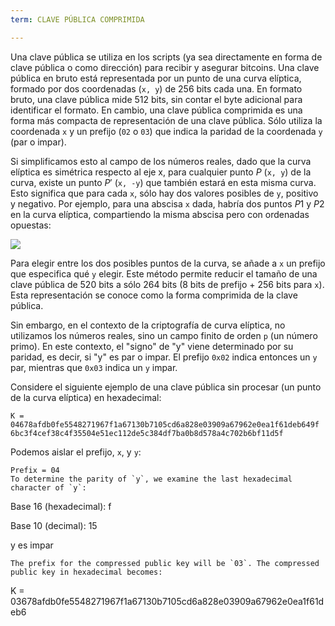 ```yaml
---
term: CLAVE PÚBLICA COMPRIMIDA

---
```

Una clave pública se utiliza en los scripts (ya sea directamente en forma de clave pública o como dirección) para recibir y asegurar bitcoins. Una clave pública en bruto está representada por un punto de una curva elíptica, formado por dos coordenadas (`x, y`) de 256 bits cada una. En formato bruto, una clave pública mide 512 bits, sin contar el byte adicional para identificar el formato. En cambio, una clave pública comprimida es una forma más compacta de representación de una clave pública. Sólo utiliza la coordenada `x` y un prefijo (`02` o `03`) que indica la paridad de la coordenada `y` (par o impar).

Si simplificamos esto al campo de los números reales, dado que la curva elíptica es simétrica respecto al eje x, para cualquier punto $P$ (`x, y`) de la curva, existe un punto $P'$ (`x, -y`) que también estará en esta misma curva. Esto significa que para cada `x`, sólo hay dos valores posibles de `y`, positivo y negativo. Por ejemplo, para una abscisa `x` dada, habría dos puntos $P1$ y $P2$ en la curva elíptica, compartiendo la misma abscisa pero con ordenadas opuestas:

![](../../dictionnaire/assets/29.webp)

Para elegir entre los dos posibles puntos de la curva, se añade a `x` un prefijo que especifica qué `y` elegir. Este método permite reducir el tamaño de una clave pública de 520 bits a sólo 264 bits (8 bits de prefijo + 256 bits para `x`). Esta representación se conoce como la forma comprimida de la clave pública.

Sin embargo, en el contexto de la criptografía de curva elíptica, no utilizamos los números reales, sino un campo finito de orden `p` (un número primo). En este contexto, el "signo" de "y" viene determinado por su paridad, es decir, si "y" es par o impar. El prefijo `0x02` indica entonces un `y` par, mientras que `0x03` indica un `y` impar.

Considere el siguiente ejemplo de una clave pública sin procesar (un punto de la curva elíptica) en hexadecimal:

```plaintext
K = 04678afdb0fe5548271967f1a67130b7105cd6a828e03909a67962e0ea1f61deb649f
6bc3f4cef38c4f35504e51ec112de5c384df7ba0b8d578a4c702b6bf11d5f
```

Podemos aislar el prefijo, `x`, y `y`:

```plaintext
Prefix = 04
To determine the parity of `y`, we examine the last hexadecimal character of `y`:
```

Base 16 (hexadecimal): f

Base 10 (decimal): 15

y es impar

```
The prefix for the compressed public key will be `03`. The compressed public key in hexadecimal becomes:
```

K = 03678afdb0fe5548271967f1a67130b7105cd6a828e03909a67962e0ea1f61deb6

```